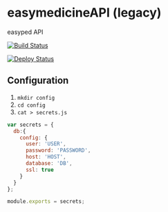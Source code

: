 # easymedicineAPI (legacy)
easyped API

[![Build Status](https://pedrochavs.visualstudio.com/easypedapi/_apis/build/status/pedrobalao.easymedicineAPI%20(1)?branchName=master)](https://pedrochavs.visualstudio.com/easypedapi/_build/latest?definitionId=15&branchName=master)

[![Deploy Status](https://pedrochavs.vsrm.visualstudio.com/_apis/public/Release/badge/2370742a-6115-4c81-9c9d-4f1d64bcfdb7/1/1)](https://pedrochavs.visualstudio.com/easypedapi/_build/latest?definitionId=15&branchName=master)

## Configuration
1. `mkdir config`
1. `cd config`
1. `cat > secrets.js`

```javascript
var secrets = {
  db:{
    config: {
      user: 'USER',
      password: 'PASSWORD',
      host: 'HOST',
      database: 'DB',
      ssl: true
    }
  }
};

module.exports = secrets;
```

